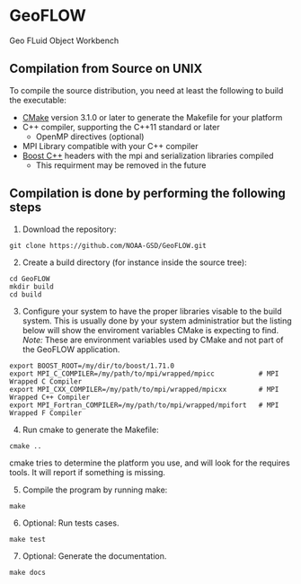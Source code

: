 # GeoFLOW
Geo FLuid Object Workbench

## Compilation from Source on UNIX
To compile the source distribution, you need at least the following to build the executable:
* [CMake](https://cmake.org/) version 3.1.0 or later to generate the Makefile for your platform 
* C++ compiler, supporting the C++11 standard or later
    * OpenMP directives (optional)
* MPI Library compatible with your C++ compiler    
* [Boost C++](https://www.boost.org/) headers with the mpi and serialization libraries compiled
    * This requirment may be removed in the future


## Compilation is done by performing the following steps

1. Download the repository:
```console
git clone https://github.com/NOAA-GSD/GeoFLOW.git
```

2. Create a build directory (for instance inside the source tree): 
```console
cd GeoFLOW
mkdir build
cd build
```

3. Configure your system to have the proper libraries visable to the build system.
This is usually done by your system administratior but the listing below will show
the enviroment variables CMake is expecting to find.  *Note:* These are environment 
variables used by CMake and not part of the GeoFLOW application. 
```console
export BOOST_ROOT=/my/dir/to/boost/1.71.0
export MPI_C_COMPILER=/my/path/to/mpi/wrapped/mpicc           # MPI Wrapped C Compiler
export MPI_CXX_COMPILER=/my/path/to/mpi/wrapped/mpicxx        # MPI Wrapped C++ Compiler
export MPI_Fortran_COMPILER=/my/path/to/mpi/wrapped/mpifort   # MPI Wrapped F Compiler
```

4. Run cmake to generate the Makefile:
```console
cmake ..
```
cmake tries to determine the platform you use, and will look for the requires tools. It will report if something is missing.

5. Compile the program by running make:
```console
make
```

6. Optional: Run tests cases.
```console
make test
```

7. Optional: Generate the documentation. 
```console
make docs
```






